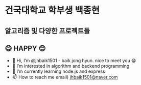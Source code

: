 # 건국대학교 학부생 백종현
## 알고리즘 및 다양한 프로젝트들
## 😋 HAPPY 😊
- 👋 Hi, I’m @jhbaik1501 - baik jong hyun. nice to meet you 😁
- 👀 I’m interested in algorithm and backend programming
- 🌱 I’m currently learning node.js and express
- 📫 How to reach me email) jhbaik1501@naver.com

<!---
jhbaik1501/jhbaik1501 is a ✨ special ✨ repository because its `README.md` (this file) appears on your GitHub profile.
You can click the Preview link to take a look at your changes.
--->
